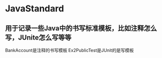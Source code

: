 # JavaStandard
用于记录一些Java中的书写标准模板，比如注释怎么写，JUnite怎么写等等
---
BankAccount是注释的书写模板
Ex2PublicTest是JUnit的是写模板

